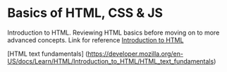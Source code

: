 # Basics of HTML, CSS & JS

Introduction to HTML. Reviewing HTML basics before moving on to more advanced concepts. Link for reference [ Introduction to HTML](https://developer.mozilla.org/en-US/docs/Learn/HTML/Introduction_to_HTML)

[HTML text fundamentals] (https://developer.mozilla.org/en-US/docs/Learn/HTML/Introduction_to_HTML/HTML_text_fundamentals)
